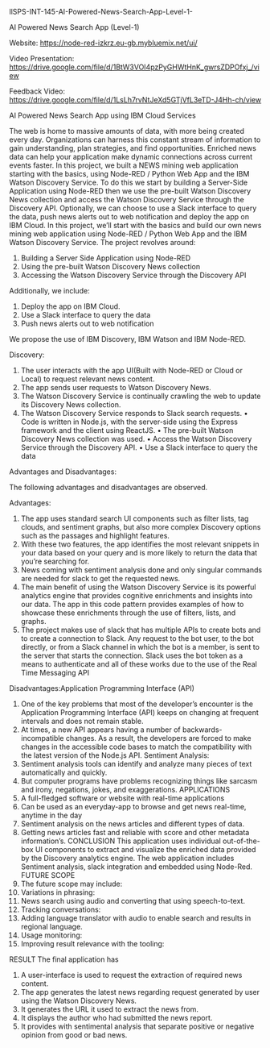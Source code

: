 llSPS-INT-145-AI-Powered-News-Search-App-Level-1-

AI Powered News Search App (Level-1)

Website:  https://node-red-izkrz.eu-gb.mybluemix.net/ui/

Video Presentation: https://drive.google.com/file/d/1BtW3VOI4pzPyGHWtHnK_gwrsZDPOfxj_/view

Feedback Video: https://drive.google.com/file/d/1LsLh7rvNtJeXd5GTjVfL3eTD-J4Hh-ch/view

AI Powered News Search App using IBM Cloud Services


The web is home to massive amounts of data, with more being created every day. Organizations can harness this constant stream of information to gain understanding, plan strategies, and find opportunities. Enriched news data can help your application make dynamic connections across current events faster.
In this project, we built a NEWS mining web application starting with the basics, using Node-RED / Python Web App and the IBM Watson Discovery Service.
To do this we start by building a Server-Side Application using Node-RED then we use the pre-built Watson Discovery News collection and access the Watson Discovery Service through the Discovery API. Optionally, we can choose to use a Slack interface to query the data, push news alerts out to web notification and deploy the app on IBM Cloud. In this project, we’ll start with the basics and build our own news mining web application using Node-RED / Python Web App and the IBM Watson Discovery Service.
The project revolves around:
1. Building a Server Side Application using Node-RED 
2. Using the pre-built Watson Discovery News collection 
3. Accessing the Watson Discovery Service through the Discovery API 
 
Additionally, we include:
1.	Deploy the app on IBM Cloud.
2.	Use a Slack interface to query the data  
3.	Push news alerts out to web notification

We propose the use of IBM Discovery, IBM Watson and IBM Node-RED.


Discovery: 
1.	The user interacts with the app UI(Built with Node-RED or Cloud or Local) to request relevant news content.
2.	The app sends user requests to Watson Discovery News.
3.	The Watson Discovery Service is continually crawling the web to update its Discovery News collection.
4.	The Watson Discovery Service responds to Slack search requests.
      •	Code is written in Node.js, with the server-side using the Express framework and the client using ReactJS.
      •	The pre-built Watson Discovery News collection was used.
      •	Access the Watson Discovery Service through the Discovery API.
      •	Use a Slack interface to query the data

 
Advantages and Disadvantages:

The following advantages and disadvantages are observed.

Advantages:

1.	The app uses standard search UI components such as filter lists, tag clouds, and sentiment graphs, but also more complex Discovery options such as the passages and highlight features.
2.	With these two features, the app identifies the most relevant snippets in your data based on your query and is more likely to return the data that you’re searching for.
3.	News coming with sentiment analysis done and only singular commands are needed for slack to get the requested news.
4.	The main benefit of using the Watson Discovery Service is its powerful analytics engine that provides cognitive enrichments and insights into our data. The app in this code pattern provides examples of how to showcase these enrichments through the use of filters, lists, and graphs.
5.	The project makes use of slack that has multiple APIs to create bots and to create a connection to Slack. Any request to the bot user, to the bot directly, or from a Slack channel in which the bot is a member, is sent to the server that starts the connection. Slack uses the bot token as a means to authenticate and all of these works due to the use of the Real Time Messaging API

Disadvantages:Application Programming Interface (API) 
1.	One of the key problems that most of the developer’s encounter is the Application Programming Interface (API) keeps on changing at frequent intervals and does not remain stable.
2.	At times, a new API appears having a number of backwards-incompatible changes. As a result, the developers are forced to make changes in the accessible code bases to match the compatibility with the latest version of the Node.js API.
Sentiment Analysis:
1.	Sentiment analysis tools can identify and analyze many pieces of text automatically and quickly.
2.	But computer programs have problems recognizing things like sarcasm and irony, negations, jokes, and exaggerations.
APPLICATIONS
1.	A full-fledged software or website with real-time applications
2.	Can be used as an everyday-app to browse and get news real-time, anytime in the day
3.	Sentiment analysis on the news articles and different types of data.
4.	Getting news articles fast and reliable with score and other metadata information’s.
CONCLUSION
This application uses individual out-of-the-box UI components to extract and visualize the enriched data provided by the Discovery analytics engine. The web application includes Sentiment analysis, slack integration and embedded using Node-Red. 
FUTURE SCOPE
1.	The future scope may include:
2.	Variations in phrasing:
3.	News search using audio and converting that using speech-to-text.
4.	Tracking conversations:
5.	Adding language translator with audio to enable search and results in regional language.
6.	Usage monitoring:
7.	Improving result relevance with the tooling:

RESULT
The final application has 
1.	A user-interface is used to request the extraction of required news content.
2.	The app generates the latest news regarding request generated by user using the Watson Discovery News.
3.	It generates the URL it used to extract the news from.
4.	It displays the author who had submitted the news report.
5.	It provides with sentimental analysis that separate positive or negative opinion from good or bad news.

